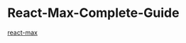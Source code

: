 # React-Max-Complete-Guide
[react-max](https://user-images.githubusercontent.com/66911947/137188585-20bdae3f-5a80-4ccd-a0ee-38c7f9dbf565.jpg)
